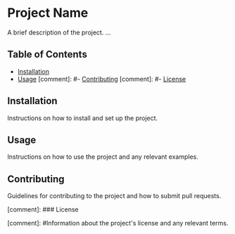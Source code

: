 # Project Name

A brief description of the project.
...
## Table of Contents

- [Installation](#installation)
- [Usage](#usage)
[comment]: #- [Contributing](#contributing)
[comment]: #- [License](#license)

## Installation

Instructions on how to install and set up the project.

## Usage

Instructions on how to use the project and any relevant examples.

## Contributing

Guidelines for contributing to the project and how to submit pull requests.

[comment]: ### License

[comment]: #Information about the project's license and any relevant terms.
